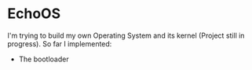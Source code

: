 # EchoOS
I'm trying to build my own Operating System and its kernel (Project still in progress). So far I implemented:
- The bootloader
